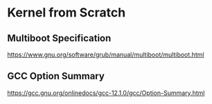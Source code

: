 # Kernel from Scratch

## Multiboot Specification
https://www.gnu.org/software/grub/manual/multiboot/multiboot.html

## GCC Option Summary
https://gcc.gnu.org/onlinedocs/gcc-12.1.0/gcc/Option-Summary.html
